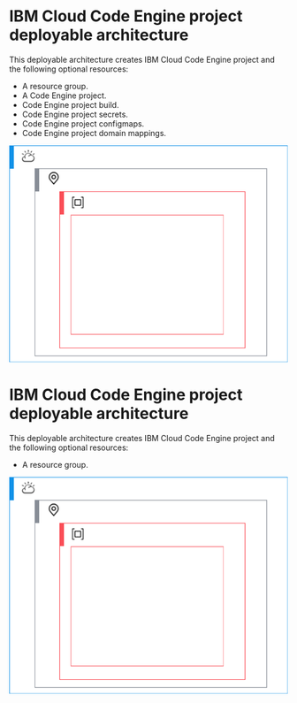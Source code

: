 # IBM Cloud Code Engine project deployable architecture

This deployable architecture creates IBM Cloud Code Engine project and the following optional resources:

- A resource group.
- A Code Engine project.
- Code Engine project build.
- Code Engine project secrets.
- Code Engine project configmaps.
- Code Engine project domain mappings.

![ce-apps-da](../../reference-architecture/ce-project-da.svg)
# IBM Cloud Code Engine project deployable architecture

This deployable architecture creates IBM Cloud Code Engine project and the following optional resources:

- A resource group.

![ce-apps-da](../../reference-architecture/ce-project-da.svg)
